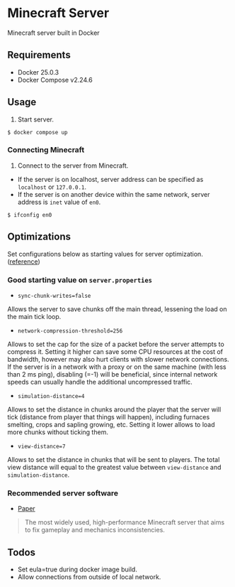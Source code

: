 # Minecraft Server
Minecraft server built in Docker

## Requirements
- Docker 25.0.3
- Docker Compose v2.24.6

## Usage
1. Start server.
```
$ docker compose up
```

### Connecting Minecraft
1. Connect to the server from Minecraft.
- If the server is on localhost, server address can be specified as `localhost` or `127.0.0.1`.
- If the server is on another device within the same network, server address is `inet` value of `en0`.
```
$ ifconfig en0
```
<!-- - If the server is on another device outside of the local network, TO BE DETERMINED... -->

## Optimizations
Set configurations below as starting values for server optimization. ([reference](https://github.com/YouHaveTrouble/minecraft-optimization))

### Good starting value on `server.properties`
- ```sync-chunk-writes=false```

Allows the server to save chunks off the main thread, lessening the load on the main tick loop.

- ```network-compression-threshold=256```

Allows to set the cap for the size of a packet before the server attempts to compress it. Setting it higher can save some CPU resources at the cost of bandwidth, however may also hurt clients with slower network connections. If the server is in a network with a proxy or on the same machine (with less than 2 ms ping), disabling (=-1) will be beneficial, since internal network speeds can usually handle the additional uncompressed traffic.

- ```simulation-distance=4```

Allows to set the distance in chunks around the player that the server will tick (distance from player that things will happen), including furnaces smelting, crops and sapling growing, etc. Setting it lower allows to load more chunks without ticking them.

- ```view-distance=7```

Allows to set the distance in chunks that will be sent to players. The total view distance will equal to the greatest value between `view-distance` and `simulation-distance`.

### Recommended server software
- [Paper](https://github.com/PaperMC/Paper)
> The most widely used, high-performance Minecraft server that aims to fix gameplay and mechanics inconsistencies.

## Todos
- Set eula=true during docker image build.
- Allow connections from outside of local network.
